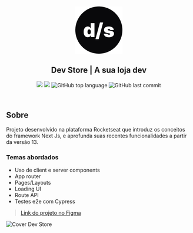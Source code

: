 <p align="center">
  <img src="./.github/favicon.png" alt="Logo" />
</p>
<h2 align="center">
Dev Store | A sua loja dev
</h2>

<p align="center">
  <img src="https://img.shields.io/static/v1?label=nlw&message=setup&color=blueviolet&style=for-the-badge"/>
  <img src="https://img.shields.io/github/license/PedroJorge148/nlw-setup?color=blueviolet&logo=License&style=for-the-badge"/>
  <img alt="GitHub top language" src="https://img.shields.io/github/languages/top/PedroJorge148/nlw-setup?color=blueviolet&logo=TypeScript&logoColor=white&style=for-the-badge">
  <img alt="GitHub last commit" src="https://img.shields.io/github/last-commit/PedroJorge148/nlw-setup?color=blueviolet&style=for-the-badge">
</p>
<br>

## Sobre

Projeto desenvolvido na plataforma Rocketseat que introduz os conceitos do framework Next Js, e aprofunda suas recentes funcionalidades a partir da versão 13. 

### Temas abordados
- Uso de client e server components
- App router
- Pages/Layouts
- Loading UI
- Route API
- Testes e2e com Cypress

> [Link do projeto no Figma](https://www.figma.com/file/qEtGVT4lWIvJJTuhEVbhlT/devstore-%E2%80%A2-Projeto-React-(Community)?type=design&node-id=18%3A813&mode=design&t=iohGFwWRQxXJ2T29-1)

<img src="./.github/Cover.png" alt="Cover Dev Store" />

